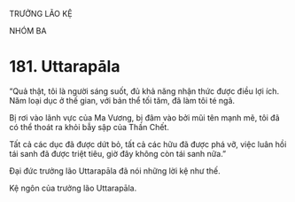 TRƯỞNG LÃO KỆ

NHÓM BA

# 181. Uttarapāla

“Quả thật, tôi là người sáng suốt, đủ khả năng nhận thức được điều lợi ích. Năm loại dục ở thế gian, với bản thể tối tăm, đã làm tôi té ngã.

Bị rơi vào lãnh vực của Ma Vương, bị đâm vào bởi mũi tên mạnh mẽ, tôi đã có thể thoát ra khỏi bẫy sập của Thần Chết.

Tất cả các dục đã được dứt bỏ, tất cả các hữu đã được phá vỡ, việc luân hồi tái sanh đã được triệt tiêu, giờ đây không còn tái sanh nữa.”

Đại đức trưởng lão Uttarapāla đã nói những lời kệ như thế.

Kệ ngôn của trưởng lão Uttarapāla.
